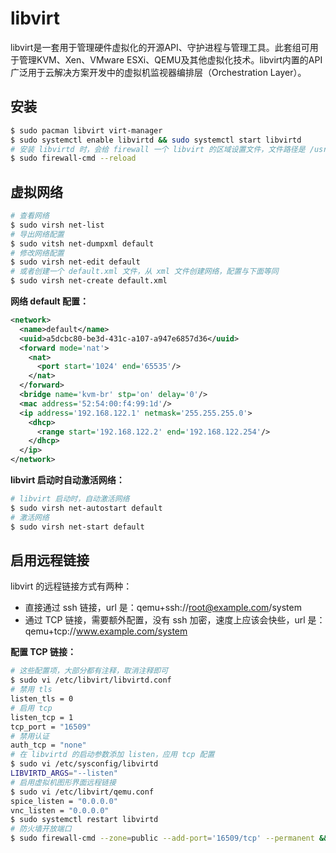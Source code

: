 # libvirt

libvirt是一套用于管理硬件虚拟化的开源API、守护进程与管理工具。此套组可用于管理KVM、Xen、VMware ESXi、QEMU及其他虚拟化技术。libvirt内置的API广泛用于云解决方案开发中的虚拟机监视器编排层（Orchestration Layer）。

## 安装

```bash
$ sudo pacman libvirt virt-manager
$ sudo systemctl enable libvirtd && sudo systemctl start libvirtd
# 安装 libvirtd 时，会给 firewall 一个 libvirt 的区域设置文件，文件路径是 /usr/lib/firewalld/zones/libvirt.xml，因此需要让 firewall 加载这个配置文件，否则虚拟机的网络将不可用
$ sudo firewall-cmd --reload
```

## 虚拟网络

```bash
# 查看网络
$ sudo virsh net-list
# 导出网络配置
$ sudo vitsh net-dumpxml default
# 修改网络配置
$ sudo virsh net-edit default
# 或者创建一个 default.xml 文件，从 xml 文件创建网络，配置与下面等同
$ sudo virsh net-create default.xml
```

**网络 default 配置：**

```xml
<network>
  <name>default</name>
  <uuid>a5dcbc80-be3d-431c-a107-a947e6857d36</uuid>
  <forward mode='nat'>
    <nat>
      <port start='1024' end='65535'/>
    </nat>
  </forward>
  <bridge name='kvm-br' stp='on' delay='0'/>
  <mac address='52:54:00:f4:99:1d'/>
  <ip address='192.168.122.1' netmask='255.255.255.0'>
    <dhcp>
      <range start='192.168.122.2' end='192.168.122.254'/>
    </dhcp>
  </ip>
</network>
```

**libvirt 启动时自动激活网络：**

```bash
# libvirt 启动时，自动激活网络
$ sudo virsh net-autostart default
# 激活网络
$ sudo virsh net-start default
```

## 启用远程链接

libvirt 的远程链接方式有两种：

* 直接通过 ssh 链接，url 是：qemu+ssh://root@example.com/system
* 通过 TCP 链接，需要额外配置，没有 ssh 加密，速度上应该会快些，url 是：qemu+tcp://www.example.com/system

**配置 TCP 链接：**

```bash
# 这些配置项，大部分都有注释，取消注释即可
$ sudo vi /etc/libvirt/libvirtd.conf
# 禁用 tls
listen_tls = 0
# 启用 tcp
listen_tcp = 1
tcp_port = "16509"
# 禁用认证
auth_tcp = "none"
# 在 libvirtd 的启动参数添加 listen，应用 tcp 配置
$ sudo vi /etc/sysconfig/libvirtd
LIBVIRTD_ARGS="--listen"
# 启用虚拟机图形界面远程链接
$ sudo vi /etc/libvirt/qemu.conf
spice_listen = "0.0.0.0"
vnc_listen = "0.0.0.0"
$ sudo systemctl restart libvirtd
# 防火墙开放端口
$ sudo firewall-cmd --zone=public --add-port='16509/tcp' --permanent && sudo firewall-cmd --reload
```

